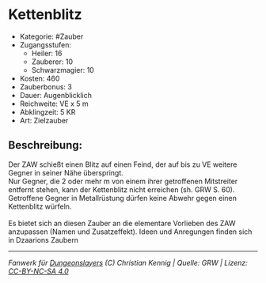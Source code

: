 # Kettenblitz  
- Kategorie: #Zauber  
- Zugangsstufen:  
  - Heiler: 16  
  - Zauberer: 10  
  - Schwarzmagier: 10  
- Kosten: 460  
- Zauberbonus: 3  
- Dauer: Augenblicklich  
- Reichweite: VE x 5 m  
- Abklingzeit: 5 KR  
- Art: Zielzauber     

## Beschreibung:
Der ZAW schießt einen Blitz auf einen Feind, der auf bis zu VE weitere Gegner in seiner Nähe überspringt.<br>Nur Gegner, die 2 oder mehr m von einem ihrer getroffenen Mitstreiter entfernt stehen, kann der Kettenblitz nicht erreichen (sh. GRW S. 60).<br>Getroffene Gegner in Metallrüstung dürfen keine Abwehr gegen einen Kettenblitz würfeln.<br><br>Es bietet sich an diesen Zauber an die elementare Vorlieben des ZAW anzupassen (Namen und Zusatzeffekt). Ideen und Anregungen finden sich in Dzaarions Zaubern


___
*Fanwerk für [Dungeonslayers](https://www.dungeonslayers.net/) (C) Christian Kennig | Quelle: GRW | Lizenz: [CC-BY-NC-SA 4.0](https://creativecommons.org/licenses/by-nc-sa/4.0/deed.de)*